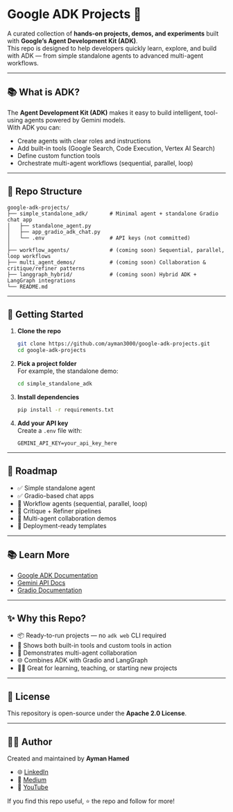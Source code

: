 # Google ADK Projects 🚀

A curated collection of **hands-on projects, demos, and experiments** built with **Google’s Agent Development Kit (ADK)**.  
This repo is designed to help developers quickly learn, explore, and build with ADK — from simple standalone agents to advanced multi-agent workflows.

---

## 📚 What is ADK?

The **Agent Development Kit (ADK)** makes it easy to build intelligent, tool-using agents powered by Gemini models.  
With ADK you can:

- Create agents with clear roles and instructions  
- Add built-in tools (Google Search, Code Execution, Vertex AI Search)  
- Define custom function tools  
- Orchestrate multi-agent workflows (sequential, parallel, loop)  

---

## 📂 Repo Structure

```
google-adk-projects/
├── simple_standalone_adk/       # Minimal agent + standalone Gradio chat app
│   ├── standalone_agent.py
│   ├── app_gradio_adk_chat.py
│   └── .env                     # API keys (not committed)
│
├── workflow_agents/             # (coming soon) Sequential, parallel, loop workflows
├── multi_agent_demos/           # (coming soon) Collaboration & critique/refiner patterns
├── langgraph_hybrid/            # (coming soon) Hybrid ADK + LangGraph integrations
└── README.md
```

---

## 🚀 Getting Started

1. **Clone the repo**
   ```bash
   git clone https://github.com/ayman3000/google-adk-projects.git
   cd google-adk-projects
   ```

2. **Pick a project folder**  
   For example, the standalone demo:
   ```bash
   cd simple_standalone_adk
   ```

3. **Install dependencies**
   ```bash
   pip install -r requirements.txt
   ```

4. **Add your API key**  
   Create a `.env` file with:
   ```env
   GEMINI_API_KEY=your_api_key_here
   ```

---

## 🌟 Roadmap

- ✅ Simple standalone agent  
- ✅ Gradio-based chat apps  
- 🔄 Workflow agents (sequential, parallel, loop)  
- 🔄 Critique + Refiner pipelines  
- 🔄 Multi-agent collaboration demos  
- 🔄 Deployment-ready templates  

---

## 📚 Learn More

- [Google ADK Documentation](https://google.github.io/adk-docs/)  
- [Gemini API Docs](https://ai.google.dev/)  
- [Gradio Documentation](https://www.gradio.app/)  

---

## ✨ Why this Repo?

- 📦 Ready-to-run projects — no `adk web` CLI required  
- 🔧 Shows both built-in tools and custom tools in action  
- 🤝 Demonstrates multi-agent collaboration  
- 🌐 Combines ADK with Gradio and LangGraph  
- 🧑‍💻 Great for learning, teaching, or starting new projects  

---

## 📝 License

This repository is open-source under the **Apache 2.0 License**.

---

## 👨‍💻 Author

Created and maintained by **Ayman Hamed**  

- 🌐 [LinkedIn](https://www.linkedin.com/in/ayman-hamed-moustafa/)  
- 📝 [Medium](https://medium.com/@ayman3000)  
- 🎥 [YouTube](https://www.youtube.com/@BitsNBytesAI)  

If you find this repo useful, ⭐ the repo and follow for more!
